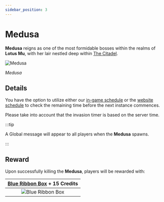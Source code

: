```yaml
---
sidebar_position: 3
---
```


# Medusa

**Medusa** reigns as one of the most formidable bosses within the realms of **Lotus Mu**, with her lair nestled deep within [The Citadel](/maps/the-citadel).

![Medusa](/img/monsters/special/bosses/medusa.jpg)

_Medusa_

## Details

You have the option to utilize either our [in-game schedule](/client-features/schedule) or the [website schedule](https://lotusmu.org/schedule) to check the remaining time before the next instance commences.

Please take into account that the invasion timer is based on the server time.

:::tip

A Global message will appear to all players when the **Medusa** spawns.

:::

## Reward

Upon successfully killing the **Medusa**, players will be rewarded with:

| [Blue Ribbon Box](/items/item-bags/exc/blue-ribbon-box) + **15 Credits** |
| :----------------------------------------------------------------------: |
|     ![Blue Ribbon Box](/img/items/item-bags/box-of-blue-ribbon.png)      |
